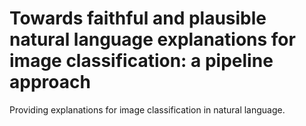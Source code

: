 # Towards faithful and plausible natural language explanations for image classification: a pipeline approach
Providing explanations for image classification in natural language.
